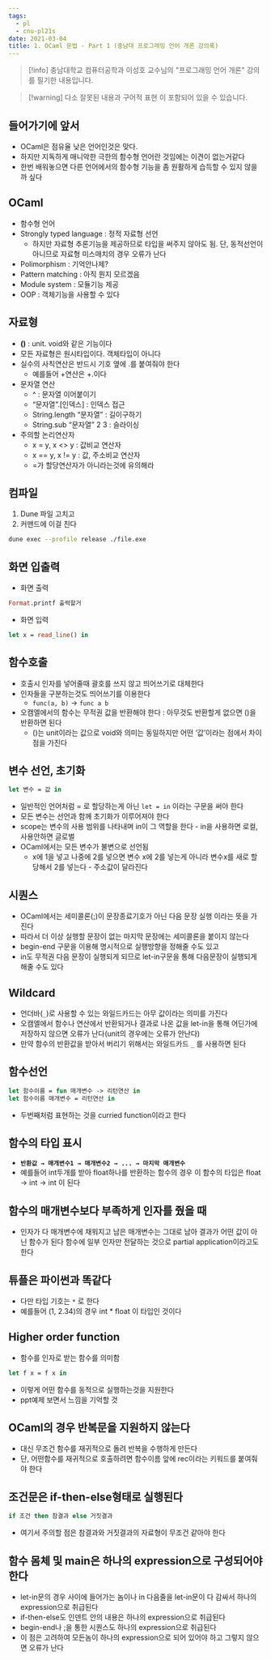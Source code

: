 ```yaml
---
tags:
  - pl
  - cnu-pl21s
date: 2021-03-04
title: 1. OCaml 문법 - Part 1 (충남대 프로그래밍 언어 개론 강의록)
---
```

> [!info] 충남대학교 컴퓨터공학과 이성호 교수님의 "프로그래밍 언어 개론" 강의를 필기한 내용입니다.

> [!warning] 다소 잘못된 내용과 구어적 표현 이 포함되어 있을 수 있습니다.

## 들어가기에 앞서

- OCaml은 점유율 낮은 언어인것은 맞다.
- 하지만 지독하게 매니악한 극한의 함수형 언어란 것임에는 이견이 없는거같다
- 한번 배워놓으면 다른 언어에서의 함수형 기능을 좀 원활하게 습득할 수 있지 않을까 싶다

## OCaml

- 함수형 언어
- Strongly typed language : 정적 자료형 선언
	- 하지만 자료형 추론기능을 제공하므로 타입을 써주지 않아도 됨. 단, 동적선언이 아니므로 자료형 미스매치의 경우 오류가 난다
- Polimorphism : 기억안나제?
- Pattern matching : 아직 뭔지 모르겠음
- Module system : 모듈기능 제공
- OOP : 객체기능을 사용할 수 있다

## 자료형

- **()** : unit. void와 같은 기능이다
- 모든 자료형은 원시타입이다. 객체타입이 아니다
- 실수의 사칙연산은 반드시 기호 옆에 .를 붙여줘야 한다
	- 예를들어 +연산은 +.이다
- 문자열 연산
	- ^ : 문자열 이어붙이기
	- “문자열”.\[인덱스\] : 인덱스 접근
	- String.length “문자열” : 길이구하기
	- String.sub “문자열” 2 3 : 슬라이싱
- 주의할 논리연산자
	- x = y, x <> y : 값비교 연산자
	- x == y, x != y : 값, 주소비교 연산자
	- =가 할당연산자가 아니라는것에 유의해라

## 컴파일

1. Dune 파일 고치고
2. 커맨드에 이걸 친다

```bash
dune exec --profile release ./file.exe
```

## 화면 입출력

- 화면 출력

```ocaml
Format.printf 출력할거
```

- 화면 입력

```ocaml
let x = read_line() in
```

## 함수호출

- 호출시 인자를 넣어줄때 괄호를 쓰지 않고 띄어쓰기로 대체한다
- 인자들을 구분하는것도 띄어쓰기를 이용한다
	- `func(a, b)` → `func a b`
- 오캠엘에서의 함수는 무적권 값을 반환해야 한다 : 아무것도 반환할게 없으면 ()을 반환하면 된다
	 - ()는 unit이라는 값으로 void와 의미는 동일하지만 어떤 ‘값’이라는 점에서 차이점을 가진다

## 변수 선언, 초기화

```ocaml
let 변수 = 값 in
```

- 일반적인 언어처럼 = 로 할당하는게 아닌 `let = in` 이라는 구문을 써야 한다
- 모든 변수는 선언과 함께 초기화가 이루어져야 한다
- scope는 변수의 사용 범위를 나타내며 in이 그 역할을 한다 - in을 사용하면 로컬, 사용안하면 글로벌
- OCaml에서는 모든 변수가 불변으로 선언됨
	- x에 1을 넣고 나중에 2를 넣으면 변수 x에 2를 넣는게 아니라 변수x를 새로 할당해서 2를 넣는다 - 주소값이 달라진다

## 시퀀스

- OCaml에서는 세미콜론(;)이 문장종료기호가 아닌 다음 문장 실행 이라는 뜻을 가진다
- 따라서 더 이상 실행할 문장이 없는 마지막 문장에는 세미콜론을 붙이지 않는다
- begin-end 구문을 이용해 명시적으로 실행방향을 정해줄 수도 있고
- in도 무적권 다음 문장이 실행되게 되므로 let-in구문을 통해 다음문장이 실행되게 해줄 수도 있다

## Wildcard

- 언더바(`_`)로 사용할 수 있는 와일드카드는 아무 값이라는 의미를 가진다
- 오캠엘에서 함수나 연산에서 반환되거나 결과로 나온 값을 let-in을 통해 어딘가에 저장하지 않으면 오류가 난다(unit의 경우에는 오류가 안난다)
- 만약 함수의 반환값을 받아서 버리기 위해서는 와일드카드 `_` 를 사용하면 된다

## 함수선언

```ocaml
let 함수이름 = fun 매개변수 -> 리턴연산 in
let 함수이름 매개변수 = 리턴연산 in
```

- 두번째처럼 표현하는 것을 curried function이라고 한다

## 함수의 타입 표시

- **`반환값 → 매개변수1 → 매개변수2 → ... → 마지막 매개변수`**
- 예를들어 int두개를 받아 float하나를 반환하는 함수의 경우 이 함수의 타입은 float → int → int 이 된다

## 함수의 매개변수보다 부족하게 인자를 줬을 때

- 인자가 다 매개변수에 채워지고 남은 매개변수는 그대로 남아 결과가 어떤 값이 아닌 함수가 된다
함수에 일부 인자만 전달하는 것으로 partial application이라고도 한다

## 튜플은 파이썬과 똑같다

- 다만 타입 기호는 `*` 로 한다
- 예를들어 (1, 2.34)의 경우 int * float 이 타입인 것이다

## Higher order function

- 함수를 인자로 받는 함수를 의미함

```ocaml
let f x = f x in
```

- 이렇게 어떤 함수를 동적으로 실행하는것을 지원한다
- ppt예제 보면서 느낌을 기억할 것

## OCaml의 경우 반복문을 지원하지 않는다

- 대신 무조건 함수를 재귀적으로 돌려 반복을 수행하게 만든다
- 단, 어떤함수를 재귀적으로 호출하려면 함수이름 앞에 rec이라는 키워드를 붙여줘야 한다

## 조건문은 if-then-else형태로 실행된다

```ocaml
if 조건 then 참결과 else 거짓결과
```

- 여기서 주의할 점은 참결과와 거짓결과의 자료형이 무조건 같아야 한다

## 함수 몸체 및 main은 하나의 expression으로 구성되어야 한다

- let-in문의 경우 사이에 들어가는 놈이나 in 다음줄을 let-in문이 다 감싸서 하나의 expression으로 취급된다
- if-then-else도 인덴트 안의 내용은 하나의 expression으로 취급된다
- begin-end나 ;을 통한 시퀀스도 하나의 expression으로 취급된다
- 이 점은 고려하여 모든놈이 하나의 expression으로 되어 있어야 하고 그렇지 않으면 오류가 난다